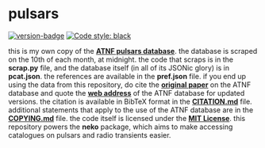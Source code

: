 # pulsars

[![version-badge](https://img.shields.io/badge/version-v1.64-green)]()
[![Code style: black](https://img.shields.io/badge/code%20style-black-000000.svg)](https://github.com/psf/black)

this is my own copy of the [**ATNF pulsars database**](https://www.atnf.csiro.au/research/pulsar/psrcat/). the database is scraped on the 10th of each month, at midnight. the code that scraps is in the **scrap.py** file, and the database itself (in all of its JSONic glory) is in **pcat.json**. the references are available in the **pref.json** file. if you end up using the data from this repository, do cite the [**original paper**](http://adsabs.harvard.edu/abs/2005AJ....129.1993M) on the ATNF database and quote the [**web address**](http://www.atnf.csiro.au/research/pulsar/psrcat) of the ATNF database for updated versions. the citation is available in BibTeX format in the [**CITATION.md**](CITATION.md) file. additional statements that apply to the use of the ATNF database are in the [**COPYING.md**](COPYING.md) file. the code itself is licensed under the [**MIT License**](LICENSE). this repository powers the **neko** package, which aims to make accessing catalogues on pulsars and radio transients easier.
